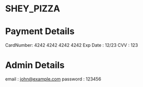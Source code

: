 # SHEY_PIZZA

# Payment Details
  CardNumber: 4242 4242 4242 4242
  Exp Date  : 12/23
  CVV       : 123
  
# Admin Details
  email     : john@example.com
  password  : 123456
  
